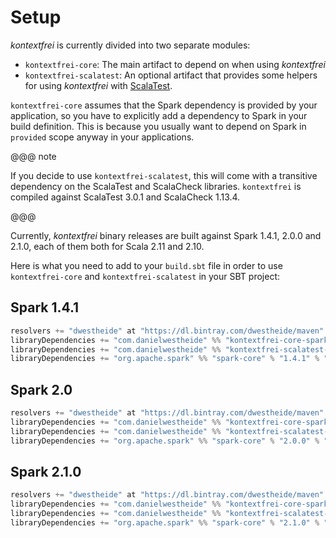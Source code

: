 # Setup

_kontextfrei_ is currently divided into two separate modules:

- `kontextfrei-core`: The main artifact to depend on when using _kontextfrei_
- `kontextfrei-scalatest`: An optional artifact that provides some helpers for using _kontextfrei_ with [ScalaTest](http://www.scalatest.org/).

`kontextfrei-core` assumes that the Spark dependency is provided by your application, so you have to explicitly add a dependency to Spark in your build definition. This is because you usually want to depend on Spark in `provided` scope anyway in your applications.

@@@ note

If you decide to use `kontextfrei-scalatest`, this will come with a transitive dependency on the ScalaTest and ScalaCheck libraries. `kontextfrei` is compiled against ScalaTest 3.0.1 and ScalaCheck 1.13.4.

@@@

Currently, _kontextfrei_ binary releases are built against Spark 1.4.1, 2.0.0 and 2.1.0, each of them both for  Scala 2.11 and 2.10.

Here is what you need to add to your `build.sbt` file in order to use `kontextfrei-core` and `kontextfrei-scalatest` in your SBT project:

## Spark 1.4.1

```scala
resolvers += "dwestheide" at "https://dl.bintray.com/dwestheide/maven"
libraryDependencies += "com.danielwestheide" %% "kontextfrei-core-spark-1.4.1" % "0.5.0"
libraryDependencies += "com.danielwestheide" %% "kontextfrei-scalatest-spark-1.4.1" % "0.5.0"
libraryDependencies += "org.apache.spark" %% "spark-core" % "1.4.1" % "provided"
```

## Spark 2.0

```scala
resolvers += "dwestheide" at "https://dl.bintray.com/dwestheide/maven"
libraryDependencies += "com.danielwestheide" %% "kontextfrei-core-spark-2.0.0" % "0.5.0"
libraryDependencies += "com.danielwestheide" %% "kontextfrei-scalatest-spark-2.0.0" % "0.5.0"
libraryDependencies += "org.apache.spark" %% "spark-core" % "2.0.0" % "provided"
```

## Spark 2.1.0

```scala
resolvers += "dwestheide" at "https://dl.bintray.com/dwestheide/maven"
libraryDependencies += "com.danielwestheide" %% "kontextfrei-core-spark-2.1.0" % "0.5.0"
libraryDependencies += "com.danielwestheide" %% "kontextfrei-scalatest-spark-2.1.0" % "0.5.0"
libraryDependencies += "org.apache.spark" %% "spark-core" % "2.1.0" % "provided"
```
